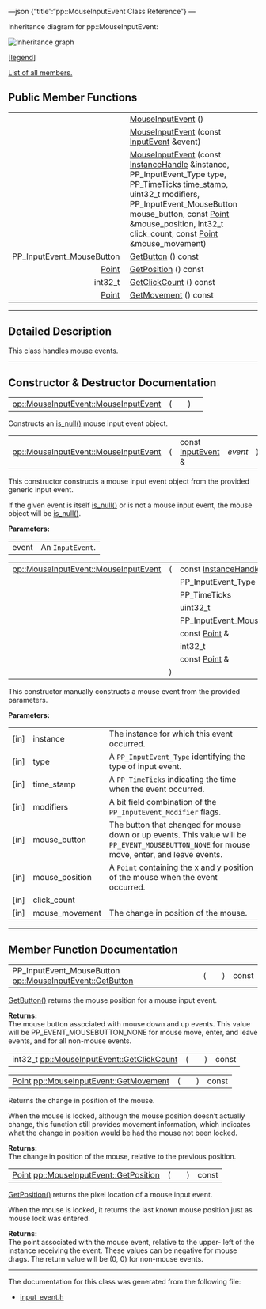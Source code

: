 —json {“title”:“pp::MouseInputEvent Class Reference”} —

Inheritance diagram for pp::MouseInputEvent:

![Inheritance graph](/docs/native-client/pepper_beta/cpp/classpp_1_1_mouse_input_event__inherit__graph.png)

<span class="legend">\[[legend](/docs/native-client/pepper_beta/cpp/graph_legend/)\]</span>

[List of all members.](/docs/native-client/pepper_beta/cpp/classpp_1_1_mouse_input_event-members/)

Public Member Functions
-----------------------

<table><tbody><tr class="odd"><td style="text-align: right;"> </td><td><a href="/docs/native-client/pepper_beta/cpp/classpp_1_1_mouse_input_event#a3a7fa73996bd504fc3aa86c447222761" class="el">MouseInputEvent</a> ()</td></tr><tr class="even"><td style="text-align: right;"> </td><td><a href="/docs/native-client/pepper_beta/cpp/classpp_1_1_mouse_input_event#ad63fc6a3e5f29b5cb787fc74ebf0b33d" class="el">MouseInputEvent</a> (const <a href="/docs/native-client/pepper_beta/cpp/classpp_1_1_input_event/" class="el">InputEvent</a> &amp;event)</td></tr><tr class="odd"><td style="text-align: right;"> </td><td><a href="/docs/native-client/pepper_beta/cpp/classpp_1_1_mouse_input_event#a4e2f16fb54382135f07cf53e22905d3a" class="el">MouseInputEvent</a> (const <a href="/docs/native-client/pepper_beta/cpp/classpp_1_1_instance_handle/" class="el">InstanceHandle</a> &amp;instance, PP_InputEvent_Type type, PP_TimeTicks time_stamp, uint32_t modifiers, PP_InputEvent_MouseButton mouse_button, const <a href="/docs/native-client/pepper_beta/cpp/classpp_1_1_point/" class="el">Point</a> &amp;mouse_position, int32_t click_count, const <a href="/docs/native-client/pepper_beta/cpp/classpp_1_1_point/" class="el">Point</a> &amp;mouse_movement)</td></tr><tr class="even"><td style="text-align: right;">PP_InputEvent_MouseButton </td><td><a href="/docs/native-client/pepper_beta/cpp/classpp_1_1_mouse_input_event#ae953b64120ab5c84c31114d1e5d15e1b" class="el">GetButton</a> () const</td></tr><tr class="odd"><td style="text-align: right;"><a href="/docs/native-client/pepper_beta/cpp/classpp_1_1_point/" class="el">Point</a> </td><td><a href="/docs/native-client/pepper_beta/cpp/classpp_1_1_mouse_input_event#a95bb484c3628871ed4d8cbd3b44effe2" class="el">GetPosition</a> () const</td></tr><tr class="even"><td style="text-align: right;">int32_t </td><td><a href="/docs/native-client/pepper_beta/cpp/classpp_1_1_mouse_input_event#a2e125cde20848ee70495e2f981b7417e" class="el">GetClickCount</a> () const</td></tr><tr class="odd"><td style="text-align: right;"><a href="/docs/native-client/pepper_beta/cpp/classpp_1_1_point/" class="el">Point</a> </td><td><a href="/docs/native-client/pepper_beta/cpp/classpp_1_1_mouse_input_event#a33e589dc8460c5fd2064cef39f19970b" class="el">GetMovement</a> () const</td></tr></tbody></table>

------------------------------------------------------------------------

<span id="details" class="anchor" style="margin: 0;"></span>

Detailed Description
--------------------

This class handles mouse events.

------------------------------------------------------------------------

Constructor & Destructor Documentation
--------------------------------------

<span id="a3a7fa73996bd504fc3aa86c447222761" class="anchor" style="margin: 0;"></span>

<table><tbody><tr class="odd"><td><a href="/docs/native-client/pepper_beta/cpp/classpp_1_1_mouse_input_event#a3a7fa73996bd504fc3aa86c447222761" class="el">pp::MouseInputEvent::MouseInputEvent</a></td><td>(</td><td></td><td>)</td><td></td></tr></tbody></table>

Constructs an <a href="/docs/native-client/pepper_beta/cpp/classpp_1_1_resource#a859068e34cdc2dc0b78754c255323aa9" class="el" title="This functions determines if this resource is invalid or uninitialized.">is_null()</a> mouse input event object.

<span id="ad63fc6a3e5f29b5cb787fc74ebf0b33d" class="anchor" style="margin: 0;"></span>

<table><tbody><tr class="odd"><td><a href="/docs/native-client/pepper_beta/cpp/classpp_1_1_mouse_input_event#a3a7fa73996bd504fc3aa86c447222761" class="el">pp::MouseInputEvent::MouseInputEvent</a></td><td>(</td><td>const <a href="/docs/native-client/pepper_beta/cpp/classpp_1_1_input_event/" class="el">InputEvent</a> &amp; </td><td><em>event</em></td><td>)</td><td><code> [explicit]</code></td></tr></tbody></table>

This constructor constructs a mouse input event object from the provided generic input event.

If the given event is itself <a href="/docs/native-client/pepper_beta/cpp/classpp_1_1_resource#a859068e34cdc2dc0b78754c255323aa9" class="el" title="This functions determines if this resource is invalid or uninitialized.">is_null()</a> or is not a mouse input event, the mouse object will be <a href="/docs/native-client/pepper_beta/cpp/classpp_1_1_resource#a859068e34cdc2dc0b78754c255323aa9" class="el" title="This functions determines if this resource is invalid or uninitialized.">is_null()</a>.

**Parameters:**  

<table><tbody><tr class="odd"><td>event</td><td>An <code>InputEvent</code>.</td></tr></tbody></table>

<span id="a4e2f16fb54382135f07cf53e22905d3a" class="anchor" style="margin: 0;"></span>

<table><tbody><tr class="odd"><td><a href="/docs/native-client/pepper_beta/cpp/classpp_1_1_mouse_input_event#a3a7fa73996bd504fc3aa86c447222761" class="el">pp::MouseInputEvent::MouseInputEvent</a></td><td>(</td><td>const <a href="/docs/native-client/pepper_beta/cpp/classpp_1_1_instance_handle/" class="el">InstanceHandle</a> &amp; </td><td><em>instance</em>,</td></tr><tr class="even"><td></td><td></td><td>PP_InputEvent_Type </td><td><em>type</em>,</td></tr><tr class="odd"><td></td><td></td><td>PP_TimeTicks </td><td><em>time_stamp</em>,</td></tr><tr class="even"><td></td><td></td><td>uint32_t </td><td><em>modifiers</em>,</td></tr><tr class="odd"><td></td><td></td><td>PP_InputEvent_MouseButton </td><td><em>mouse_button</em>,</td></tr><tr class="even"><td></td><td></td><td>const <a href="/docs/native-client/pepper_beta/cpp/classpp_1_1_point/" class="el">Point</a> &amp; </td><td><em>mouse_position</em>,</td></tr><tr class="odd"><td></td><td></td><td>int32_t </td><td><em>click_count</em>,</td></tr><tr class="even"><td></td><td></td><td>const <a href="/docs/native-client/pepper_beta/cpp/classpp_1_1_point/" class="el">Point</a> &amp; </td><td><em>mouse_movement</em> </td></tr><tr class="odd"><td></td><td>)</td><td></td><td></td></tr></tbody></table>

This constructor manually constructs a mouse event from the provided parameters.

**Parameters:**  

<table><tbody><tr class="odd"><td>[in]</td><td>instance</td><td>The instance for which this event occurred.</td></tr><tr class="even"><td>[in]</td><td>type</td><td>A <code>PP_InputEvent_Type</code> identifying the type of input event.</td></tr><tr class="odd"><td>[in]</td><td>time_stamp</td><td>A <code>PP_TimeTicks</code> indicating the time when the event occurred.</td></tr><tr class="even"><td>[in]</td><td>modifiers</td><td>A bit field combination of the <code>PP_InputEvent_Modifier</code> flags.</td></tr><tr class="odd"><td>[in]</td><td>mouse_button</td><td>The button that changed for mouse down or up events. This value will be <code>PP_EVENT_MOUSEBUTTON_NONE</code> for mouse move, enter, and leave events.</td></tr><tr class="even"><td>[in]</td><td>mouse_position</td><td>A <code>Point</code> containing the x and y position of the mouse when the event occurred.</td></tr><tr class="odd"><td>[in]</td><td>click_count</td><td></td></tr><tr class="even"><td>[in]</td><td>mouse_movement</td><td>The change in position of the mouse.</td></tr></tbody></table>

------------------------------------------------------------------------

Member Function Documentation
-----------------------------

<span id="ae953b64120ab5c84c31114d1e5d15e1b" class="anchor" style="margin: 0;"></span>

<table><tbody><tr class="odd"><td>PP_InputEvent_MouseButton <a href="/docs/native-client/pepper_beta/cpp/classpp_1_1_mouse_input_event#ae953b64120ab5c84c31114d1e5d15e1b" class="el">pp::MouseInputEvent::GetButton</a></td><td>(</td><td></td><td>)</td><td>const</td></tr></tbody></table>

<a href="/docs/native-client/pepper_beta/cpp/classpp_1_1_mouse_input_event#ae953b64120ab5c84c31114d1e5d15e1b" class="el" title="GetButton() returns the mouse position for a mouse input event.">GetButton()</a> returns the mouse position for a mouse input event.

**Returns:**  
The mouse button associated with mouse down and up events. This value will be PP\_EVENT\_MOUSEBUTTON\_NONE for mouse move, enter, and leave events, and for all non-mouse events.

<span id="a2e125cde20848ee70495e2f981b7417e" class="anchor" style="margin: 0;"></span>

<table><tbody><tr class="odd"><td>int32_t <a href="/docs/native-client/pepper_beta/cpp/classpp_1_1_mouse_input_event#a2e125cde20848ee70495e2f981b7417e" class="el">pp::MouseInputEvent::GetClickCount</a></td><td>(</td><td></td><td>)</td><td>const</td></tr></tbody></table>

<span id="a33e589dc8460c5fd2064cef39f19970b" class="anchor" style="margin: 0;"></span>

<table><tbody><tr class="odd"><td><a href="/docs/native-client/pepper_beta/cpp/classpp_1_1_point/" class="el">Point</a> <a href="/docs/native-client/pepper_beta/cpp/classpp_1_1_mouse_input_event#a33e589dc8460c5fd2064cef39f19970b" class="el">pp::MouseInputEvent::GetMovement</a></td><td>(</td><td></td><td>)</td><td>const</td></tr></tbody></table>

Returns the change in position of the mouse.

When the mouse is locked, although the mouse position doesn’t actually change, this function still provides movement information, which indicates what the change in position would be had the mouse not been locked.

**Returns:**  
The change in position of the mouse, relative to the previous position.

<span id="a95bb484c3628871ed4d8cbd3b44effe2" class="anchor" style="margin: 0;"></span>

<table><tbody><tr class="odd"><td><a href="/docs/native-client/pepper_beta/cpp/classpp_1_1_point/" class="el">Point</a> <a href="/docs/native-client/pepper_beta/cpp/classpp_1_1_mouse_input_event#a95bb484c3628871ed4d8cbd3b44effe2" class="el">pp::MouseInputEvent::GetPosition</a></td><td>(</td><td></td><td>)</td><td>const</td></tr></tbody></table>

<a href="/docs/native-client/pepper_beta/cpp/classpp_1_1_mouse_input_event#a95bb484c3628871ed4d8cbd3b44effe2" class="el" title="GetPosition() returns the pixel location of a mouse input event.">GetPosition()</a> returns the pixel location of a mouse input event.

When the mouse is locked, it returns the last known mouse position just as mouse lock was entered.

**Returns:**  
The point associated with the mouse event, relative to the upper- left of the instance receiving the event. These values can be negative for mouse drags. The return value will be (0, 0) for non-mouse events.

------------------------------------------------------------------------

The documentation for this class was generated from the following file:

-   <a href="/docs/native-client/pepper_beta/cpp/input__event_8h/" class="el">input_event.h</a>
